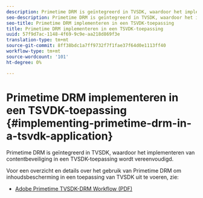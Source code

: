 ```yaml
---
description: Primetime DRM is geïntegreerd in TVSDK, waardoor het implementeren van contentbeveiliging in een TVSDK-toepassing wordt vereenvoudigd.
seo-description: Primetime DRM is geïntegreerd in TVSDK, waardoor het implementeren van contentbeveiliging in een TVSDK-toepassing wordt vereenvoudigd.
seo-title: Primetime DRM implementeren in een TSVDK-toepassing
title: Primetime DRM implementeren in een TSVDK-toepassing
uuid: 57f9d7ac-1148-4f69-9c9e-aa218d869f3e
translation-type: tm+mt
source-git-commit: 8ff38bdc1a7ff9732f7f1fae37f64d0e1113ff40
workflow-type: tm+mt
source-wordcount: '101'
ht-degree: 0%

---
```



# Primetime DRM implementeren in een TSVDK-toepassing {#implementing-primetime-drm-in-a-tsvdk-application}

Primetime DRM is geïntegreerd in TVSDK, waardoor het implementeren van contentbeveiliging in een TVSDK-toepassing wordt vereenvoudigd.

Voor een overzicht en details over het gebruik van Primetime DRM om inhoudsbescherming in een toepassing van TVSDK uit te voeren, zie:

* [Adobe Primetime TVSDK-DRM Workflow (PDF)](https://helpx.adobe.com/content/dam/help/en/primetime/drm/drm_tvsdk_drm_workflow.pdf)
